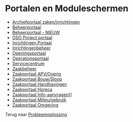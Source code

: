 # Portalen en Moduleschermen

* [Archiefportaal zaken/inrichtingen](/docs/probleemoplossing/portalen_en_moduleschermen/archiefportaal_zaken_inrichtingen.md)
* [Beheerportaal](/docs/probleemoplossing/portalen_en_moduleschermen/beheerportaal.md)
* [Beheerportaal - NIEUW](/docs/probleemoplossing/portalen_en_moduleschermen/beheerportaal_nieuw.md)
* [DSO Project portaal](/docs/probleemoplossing/portalen_en_moduleschermen/dsoprojectportaal.md)
* [Inrichtingen Portaal](/docs/probleemoplossing/portalen_en_moduleschermen/inrichtingen_portaal.md)
* [Inrichtingenbeheer](/docs/probleemoplossing/portalen_en_moduleschermen/inrichtingenbeheer.md)
* [Openingsportaal](/docs/probleemoplossing/portalen_en_moduleschermen/openingsportaal.md)
* [Operationsportaal](/docs/probleemoplossing/portalen_en_moduleschermen/operationsportaal.md)
* [Servicecentrum](/docs/probleemoplossing/portalen_en_moduleschermen/servicecentrum.md)
* [Zaakbeheer](/docs/probleemoplossing/portalen_en_moduleschermen/zaakbeheer.md)
* [Zaakportaal APV/Overig](/docs/probleemoplossing/portalen_en_moduleschermen/zaakportaal_apv_overig.md)
* [Zaakportaal Bouw/Sloop](/docs/probleemoplossing/portalen_en_moduleschermen/zaakportaal_bouw_sloop.md)
* [Zaakportaal Handhavingen](/docs/probleemoplossing/portalen_en_moduleschermen/zaakportaal_handhavingen.md)
* [Zaakportaal Horeca](/docs/probleemoplossing/portalen_en_moduleschermen/zaakportaal_horeca.md)
* [Zaakportaal Info-aanvragen](/docs/probleemoplossing/portalen_en_moduleschermen/zaakportaal_infoaanvragen.md)]]
* [Zaakportaal Milieu/gebruik](/docs/probleemoplossing/portalen_en_moduleschermen/zaakportaal_milieu_gebruik.md)
* [Zaakportaal Omgeving](/docs/probleemoplossing/portalen_en_moduleschermen/zaakportaal_omgeving.md)

Terug naar [Probleemoplossing](/docs/probleemoplossing.md)
